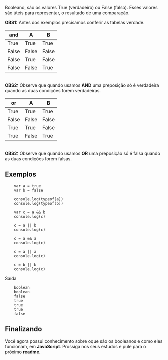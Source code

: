 <p>Booleano, são os valores True (verdadeiro) ou False (falso). Esses valores são úteis para representar, o resultado de uma comparação.</p>

<b>OBS1:</b> Antes dos exemplos precisamos conferir as tabelas verdade. 
 
|and  | A   | B   |
|-----|-----|-----|
|True |True |True |
|False|False|False|
|False|True |False|
|False|False|True |
<br>
<b>OBS2:</b> Observe que quando usamos <b>AND</b> uma preposição só é verdadeira quando as duas condições forem verdadeiras.<br>


|or   | A   | B   |
|-----|-----|-----|
|True |True |True |
|False|False|False|
|True |True |False|
|True |False|True |

<br>
<b>OBS2:</b> Observe que quando usamos <b>OR</b> uma preposição só é falsa quando as duas condições forem falsas.

## Exemplos

```
    var a = true
    var b = false
    
    console.log(typeof(a))
    console.log(typeof(b))
    
    var c = a && b
    console.log(c)
    
    c = a || b
    console.log(c)
    
    c = a && a
    console.log(c)
    
    c = a || a
    console.log(c)
    
    c = b || b 
    console.log(c)
```
Saída
```
    boolean
    boolean
    false
    true
    true
    true
    false
```

## Finalizando
Você agora possui conhecimento sobre oque são os booleanos e como eles funcionam, em <b>JavaScript</b>. Prossiga nos seus estudos e pule para o próximo <b>readme.</b>
